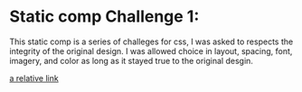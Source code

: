 # Static comp Challenge 1:

This static comp is a series of challeges for css, I was asked to respects the integrity of the original design. I was allowed  choice in layout, spacing, font, imagery, and color as long as it stayed true to the original desgin.

[a relative link](images/)
